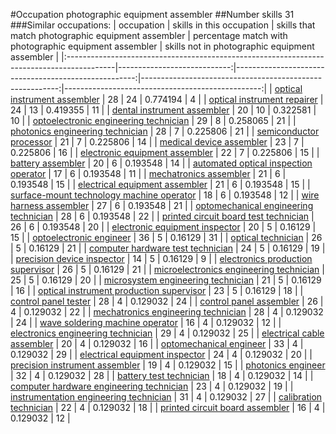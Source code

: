 #Occupation photographic equipment assembler
##Number skills 31
###Similar occupations:
| occupation                                                                                |   skills in this occupation |   skills that match photographic equipment assembler |   percentage match with photographic equipment assembler |   skills not in photographic equipment assembler |
|:------------------------------------------------------------------------------------------|----------------------------:|-----------------------------------------------------:|---------------------------------------------------------:|-------------------------------------------------:|
| [optical instrument assembler](optical_instrument_assembler.md)                           |                          28 |                                                   24 |                                                 0.774194 |                                                4 |
| [optical instrument repairer](optical_instrument_repairer.md)                             |                          24 |                                                   13 |                                                 0.419355 |                                               11 |
| [dental instrument assembler](dental_instrument_assembler.md)                             |                          20 |                                                   10 |                                                 0.322581 |                                               10 |
| [optoelectronic engineering technician](optoelectronic_engineering_technician.md)         |                          29 |                                                    8 |                                                 0.258065 |                                               21 |
| [photonics engineering technician](photonics_engineering_technician.md)                   |                          28 |                                                    7 |                                                 0.225806 |                                               21 |
| [semiconductor processor](semiconductor_processor.md)                                     |                          21 |                                                    7 |                                                 0.225806 |                                               14 |
| [medical device assembler](medical_device_assembler.md)                                   |                          23 |                                                    7 |                                                 0.225806 |                                               16 |
| [electronic equipment assembler](electronic_equipment_assembler.md)                       |                          22 |                                                    7 |                                                 0.225806 |                                               15 |
| [battery assembler](battery_assembler.md)                                                 |                          20 |                                                    6 |                                                 0.193548 |                                               14 |
| [automated optical inspection operator](automated_optical_inspection_operator.md)         |                          17 |                                                    6 |                                                 0.193548 |                                               11 |
| [mechatronics assembler](mechatronics_assembler.md)                                       |                          21 |                                                    6 |                                                 0.193548 |                                               15 |
| [electrical equipment assembler](electrical_equipment_assembler.md)                       |                          21 |                                                    6 |                                                 0.193548 |                                               15 |
| [surface-mount technology machine operator](surface-mount_technology_machine_operator.md) |                          18 |                                                    6 |                                                 0.193548 |                                               12 |
| [wire harness assembler](wire_harness_assembler.md)                                       |                          27 |                                                    6 |                                                 0.193548 |                                               21 |
| [optomechanical engineering technician](optomechanical_engineering_technician.md)         |                          28 |                                                    6 |                                                 0.193548 |                                               22 |
| [printed circuit board test technician](printed_circuit_board_test_technician.md)         |                          26 |                                                    6 |                                                 0.193548 |                                               20 |
| [electronic equipment inspector](electronic_equipment_inspector.md)                       |                          20 |                                                    5 |                                                 0.16129  |                                               15 |
| [optoelectronic engineer](optoelectronic_engineer.md)                                     |                          36 |                                                    5 |                                                 0.16129  |                                               31 |
| [optical technician](optical_technician.md)                                               |                          26 |                                                    5 |                                                 0.16129  |                                               21 |
| [computer hardware test technician](computer_hardware_test_technician.md)                 |                          24 |                                                    5 |                                                 0.16129  |                                               19 |
| [precision device inspector](precision_device_inspector.md)                               |                          14 |                                                    5 |                                                 0.16129  |                                                9 |
| [electronics production supervisor](electronics_production_supervisor.md)                 |                          26 |                                                    5 |                                                 0.16129  |                                               21 |
| [microelectronics engineering technician](microelectronics_engineering_technician.md)     |                          25 |                                                    5 |                                                 0.16129  |                                               20 |
| [microsystem engineering technician](microsystem_engineering_technician.md)               |                          21 |                                                    5 |                                                 0.16129  |                                               16 |
| [optical instrument production supervisor](optical_instrument_production_supervisor.md)   |                          23 |                                                    5 |                                                 0.16129  |                                               18 |
| [control panel tester](control_panel_tester.md)                                           |                          28 |                                                    4 |                                                 0.129032 |                                               24 |
| [control panel assembler](control_panel_assembler.md)                                     |                          26 |                                                    4 |                                                 0.129032 |                                               22 |
| [mechatronics engineering technician](mechatronics_engineering_technician.md)             |                          28 |                                                    4 |                                                 0.129032 |                                               24 |
| [wave soldering machine operator](wave_soldering_machine_operator.md)                     |                          16 |                                                    4 |                                                 0.129032 |                                               12 |
| [electronics engineering technician](electronics_engineering_technician.md)               |                          29 |                                                    4 |                                                 0.129032 |                                               25 |
| [electrical cable assembler](electrical_cable_assembler.md)                               |                          20 |                                                    4 |                                                 0.129032 |                                               16 |
| [optomechanical engineer](optomechanical_engineer.md)                                     |                          33 |                                                    4 |                                                 0.129032 |                                               29 |
| [electrical equipment inspector](electrical_equipment_inspector.md)                       |                          24 |                                                    4 |                                                 0.129032 |                                               20 |
| [precision instrument assembler](precision_instrument_assembler.md)                       |                          19 |                                                    4 |                                                 0.129032 |                                               15 |
| [photonics engineer](photonics_engineer.md)                                               |                          32 |                                                    4 |                                                 0.129032 |                                               28 |
| [battery test technician](battery_test_technician.md)                                     |                          18 |                                                    4 |                                                 0.129032 |                                               14 |
| [computer hardware engineering technician](computer_hardware_engineering_technician.md)   |                          23 |                                                    4 |                                                 0.129032 |                                               19 |
| [instrumentation engineering technician](instrumentation_engineering_technician.md)       |                          31 |                                                    4 |                                                 0.129032 |                                               27 |
| [calibration technician](calibration_technician.md)                                       |                          22 |                                                    4 |                                                 0.129032 |                                               18 |
| [printed circuit board assembler](printed_circuit_board_assembler.md)                     |                          16 |                                                    4 |                                                 0.129032 |                                               12 |
